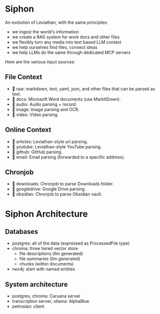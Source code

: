 # Siphon

An evolution of Leviathan, with the same principles:
- we ingest the world's information
- we create a RAG system for work docs and other files
- we flexibly turn any media into text based LLM context
- we help ourselves find files, connect ideas
- we help LLMs do the same through dedicated MCP servers

Here are the various input sources:

## File Context
-  raw: markdown, text, yaml, json, and other files that can be parsed as text.
-  docs: Microsoft Word documents (use MarkItDown).
-  audio: Audio parsing + record.
-  image: Image parsing and OCR.
-  video: Video parsing.

## Online Context
-  articles: Leviathan-style url parsing.
-  youtube: Leviathan-style YouTube parsing.
-  github: GitHub parsing.
-  email: Email parsing (forwarded to a specific address).

## Chronjob
-  downloads: Chronjob to parse Downloads folder.
-  googledrive: Google Drive parsing.
-  obsidian: Chronjob to parse Obsidian vault.

# Siphon Architecture
## Databases
- postgres: all of the data (expressed as ProcessedFile type)
- chroma: three tiered vector store
    - file descriptions (llm generated)
    - file summaries (llm generated)
    - chunks (within documents)
- neo4j: start with named entities

## System architecture
- postgres, chroma: Caruana server
- transcription server, ollama: AlphaBlue
- petrosian: client
